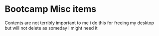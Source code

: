 # Bootcamp Misc items
 Contents are not terribly important to me i do this for freeing my desktop but will not delete as someday i might need it
